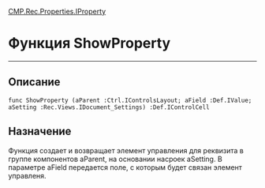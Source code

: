﻿---
Link: CMP.Rec.Properties.IProperty.@ShowProperty
---

<!---  Навигация
[Имя проекта](#) :
-->
[CMP.Rec.Properties.IProperty](Default)

# Функция ShowProperty
---

## Описание

    func ShowProperty (aParent :Ctrl.IControlsLayout; aField :Def.IValue; aSetting :Rec.Views.IDocument_Settings) :Def.IControlCell

<!--
## Аргументы{#Args}

### Аргумент1

Описание аргумента 1
-->

## Назначение

Функция создает и возвращает элемент управления для реквизита в группе компонентов aParent, на основании насроек aSetting. В параметре aField передается поле, с которым будет связан элемент управленя.

<!--
## Пример

    ShowProperty...
-->

